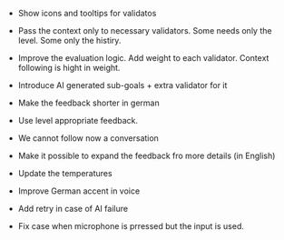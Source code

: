 - Show icons and tooltips for validatos
- Pass the context only to necessary validators. Some needs only the level. Some only the histiry.
- Improve the evaluation logic. Add weight to each validator. Context following is hight in weight.

- Introduce AI generated sub-goals + extra validator for it
- Make the feedback shorter in german
- Use level appropriate feedback.
- We cannot follow now a conversation
- Make it possible to expand the feedback fro more details (in English)
- Update the temperatures
- Improve German accent in voice
- Add retry in case of AI failure
- Fix case when microphone is prressed but the input is used.
